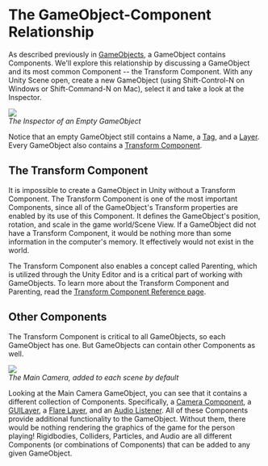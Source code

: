The GameObject-Component Relationship
=====================================


As described previously in [GameObjects](GameObjects.md), a GameObject contains Components.  We'll explore this relationship by discussing a GameObject and its most common Component -- the <span class=component>Transform</span> Component.  With any Unity Scene open, create a new GameObject (using <span class=menu>Shift-Control-N</span> on Windows or <span class=menu>Shift-Command-N</span> on Mac), select it and take a look at the <span class=keyword>Inspector</span>.


![](http://docwiki.hq.unity3d.com/uploads/Main/EmptyGO.png)  
_The Inspector of an Empty GameObject_

Notice that an empty GameObject still contains a Name, a [Tag](Tags.md), and a [Layer](Layers.md). Every GameObject also contains a [Transform Component](class-Transform.md). 


The Transform Component
-----------------------


It is impossible to create a GameObject in Unity without a Transform Component. The Transform Component is one of the most important Components, since all of the GameObject's Transform properties are enabled by its use of this Component.  It defines the GameObject's position, rotation, and scale in the game world/Scene View.  If a GameObject did not have a Transform Component, it would be nothing more than some information in the computer's memory.  It effectively would not exist in the world.

The Transform Component also enables a concept called <span class=keyword>Parenting</span>, which is utilized through the <span class=keyword>Unity Editor</span> and is a critical part of working with GameObjects. To learn more about the Transform Component and Parenting, read the [Transform Component Reference page](class-Transform.md).


Other Components
----------------


The Transform Component is critical to all GameObjects, so each GameObject has one. But GameObjects can contain other Components as well.


![](http://docwiki.hq.unity3d.com/uploads/Main/GameObject-maincamera.png)  
_The Main Camera, added to each scene by default_

Looking at the Main Camera GameObject, you can see that it contains a different collection of Components.  Specifically, a [Camera Component](class-Camera.md), a [GUILayer](class-GUILayer.md), a [Flare Layer](class-FlareLayer.md), and an [Audio Listener](class-AudioListener.md).  All of these Components provide additional functionality to the GameObject.  Without them, there would be nothing rendering the graphics of the game for the person playing!  Rigidbodies, Colliders, Particles, and Audio are all different Components (or combinations of Components) that can be added to any given GameObject.

